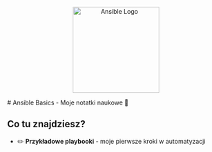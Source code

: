 <p align="center">
  <img src="https://upload.wikimedia.org/wikipedia/commons/thumb/2/24/Ansible_logo.svg/1200px-Ansible_logo.svg.png" width="200" alt="Ansible Logo">
</p>
# Ansible Basics - Moje notatki naukowe 🐍

## Co tu znajdziesz?
- ✏️ **Przykładowe playbooki** - moje pierwsze kroki w automatyzacji
